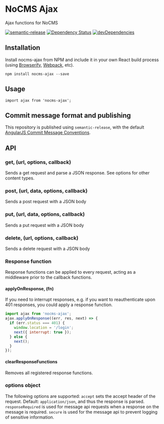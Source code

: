 # NoCMS Ajax

Ajax functions for NoCMS

[![semantic-release](https://img.shields.io/badge/%20%20%F0%9F%93%A6%F0%9F%9A%80-semantic--release-e10079.svg)](https://github.com/semantic-release/semantic-release)
[![Dependency Status](https://david-dm.org/miles-no/nocms-ajax.svg)](https://david-dm.org/miles-no/nocms-ajax)
[![devDependencies](https://david-dm.org/miles-no/nocms-ajax/dev-status.svg)](https://david-dm.org/miles-no/nocms-ajax?type=dev)


## Installation

Install nocms-ajax from NPM and include it in your own React build process (using [Browserify](http://browserify.org), [Webpack](http://webpack.github.io/), etc).

```
npm install nocms-ajax --save
```

## Usage

```
import ajax from 'nocms-ajax';

```

## Commit message format and publishing

This repository is published using `semantic-release`, with the default [AngularJS Commit Message Conventions](https://docs.google.com/document/d/1QrDFcIiPjSLDn3EL15IJygNPiHORgU1_OOAqWjiDU5Y/edit).

## API

### get, (url, options, callback)
Sends a get request and parse a JSON response. See options for other content types.

### post, (url, data, options, callback)
Sends a post request with a JSON body

### put, (url, data, options, callback)
Sends a put request with a JSON body

### delete, (url,  options, callback)
Sends a delete request with a JSON body

### Response function
Response functions can be applied to every request, acting as a middleware prior to the callback functions.

#### applyOnResponse, (fn)
If you need to interrupt responses, e.g. if you want to reauthenticate upon 401 responses, you could apply a response function.

```js
import ajax from 'nocms-ajax';
ajax.applyOnResponse((err, res, next) => {
  if (err.status === 401) {
    window.location = '/login';
    next({ interrupt: true });
  } else {
    next();
  }
});
```

#### clearResponseFunctions
Removes all registered response functions.

### options object
The following options are supported:
`accept` sets the accept header of the request. Default: `application/json`, and thus the response is parsed.
`responseRequired` is used for message api requests when a response on the message is required.
`secure` is used for the message api to prevent logging of sensitive information.

